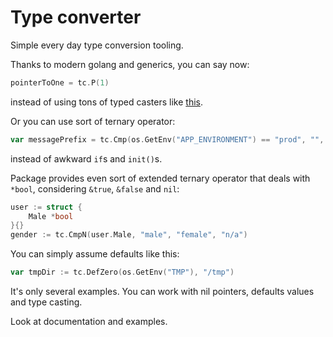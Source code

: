 # Type converter

Simple every day type conversion tooling.

Thanks to modern golang and generics, you can say now:

```go
pointerToOne = tc.P(1)
```

instead of using tons of typed casters like [this](https://github.com/aws/aws-sdk-go/blob/9d10b7469ebfe21f9ab825461b034f5ac6fc4b8b/aws/convert_types.go#L64).

Or you can use sort of ternary operator:

```go
var messagePrefix = tc.Cmp(os.GetEnv("APP_ENVIRONMENT") == "prod", "", "[FROM STAGING] ")
```

instead of awkward `if`s and `init()`s.

Package provides even sort of extended ternary operator that deals with `*bool`, considering `&true`, `&false` and `nil`:

```go
user := struct {
    Male *bool
}{}
gender := tc.CmpN(user.Male, "male", "female", "n/a")
```

You can simply assume defaults like this:

```go
var tmpDir := tc.DefZero(os.GetEnv("TMP"), "/tmp")
```

It's only several examples. You can work with nil pointers, defaults values and type casting.

Look at documentation and examples.
